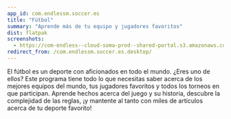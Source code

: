 ```yaml
---
app_id: com.endlessm.soccer.es
title: "Fútbol"
summary: "Aprende más de tu equipo y jugadores favoritos"
dist: flatpak
screenshots:
  - https://com-endless--cloud-soma-prod--shared-portal.s3.amazonaws.com/apps.292.screenshots.b5f29d6f-0e8d-4547-ac8a-8c810de05819_201810232112285959.png
redirect_from: /com.endlessm.soccer.es.desktop/
---
```


<p>El fútbol es un deporte con aficionados en todo el mundo. ¿Eres uno de ellos? Este programa tiene todo lo que necesitas saber acerca de los mejores equipos del mundo, tus jugadores favoritos y todos los torneos en que participan. Aprende hechos acerca del juego y su historia, descubre la complejidad de las reglas, ¡y mantente al tanto con miles de artículos acerca de tu deporte favorito!</p>